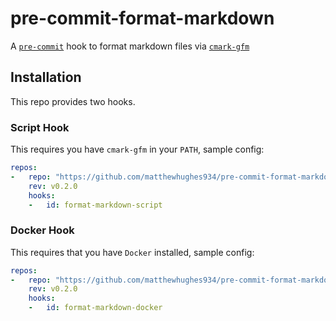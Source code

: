 # pre-commit-format-markdown

A [`pre-commit`](https://pre-commit.com) hook to format markdown files via
[`cmark-gfm`](https://github.com/github/cmark-gfm)

## Installation

This repo provides two hooks.

### Script Hook

This requires you have `cmark-gfm` in your `PATH`, sample config:

``` yaml
repos:
-   repo: "https://github.com/matthewhughes934/pre-commit-format-markdown"
    rev: v0.2.0
    hooks:
    -   id: format-markdown-script
```

### Docker Hook

This requires that you have `Docker` installed, sample config:

``` yaml
repos:
-   repo: "https://github.com/matthewhughes934/pre-commit-format-markdown"
    rev: v0.2.0
    hooks:
    -   id: format-markdown-docker
```
